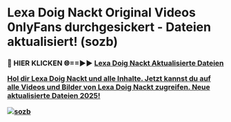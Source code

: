 # Lexa Doig Nackt Original Videos 0nlyFans durchgesickert - Dateien aktualisiert! (sozb)

<h3>🔴 HIER KLICKEN 🌐==►► <a href="https://tinyurl.com/h6vf6nb8" rel="nofollow">Lexa Doig Nackt Aktualisierte Dateien

Hol dir Lexa Doig Nackt und alle Inhalte. Jetzt kannst du auf alle Videos und Bilder von Lexa Doig Nackt zugreifen. Neue aktualisierte Dateien 2025!

[![sozb](https://i.imgur.com/sD4kR3V.gif)](https://tinyurl.com/h6vf6nb8)
